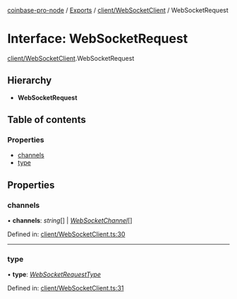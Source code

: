 [coinbase-pro-node](../../README.md) / [Exports](../../modules.md) / [client/WebSocketClient](../../modules/client_websocketclient.md) / WebSocketRequest

# Interface: WebSocketRequest

[client/WebSocketClient](../../modules/client_websocketclient.md).WebSocketRequest

## Hierarchy

- **WebSocketRequest**

## Table of contents

### Properties

- [channels](websocketclient.websocketrequest.md#channels)
- [type](websocketclient.websocketrequest.md#type)

## Properties

### channels

• **channels**: _string_[] \| [_WebSocketChannel_](websocketclient.websocketchannel.md)[]

Defined in: [client/WebSocketClient.ts:30](https://github.com/bennycode/coinbase-pro-node/blob/aa07e6d/src/client/WebSocketClient.ts#L30)

---

### type

• **type**: [_WebSocketRequestType_](../../enums/client/websocketclient.websocketrequesttype.md)

Defined in: [client/WebSocketClient.ts:31](https://github.com/bennycode/coinbase-pro-node/blob/aa07e6d/src/client/WebSocketClient.ts#L31)
